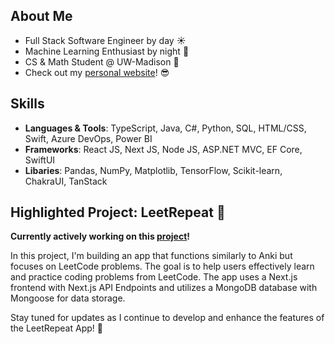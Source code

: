 ## **About Me**
- Full Stack Software Engineer by day ☀️
- Machine Learning Enthusiast by night 🌙
- CS & Math Student @ UW-Madison 🦡
- Check out my [personal website](https://www.ddxu.studio/)! 😎

## Skills
- **Languages & Tools**: TypeScript, Java, C#, Python, SQL, HTML/CSS, Swift, Azure DevOps, Power BI
- **Frameworks**: React JS, Next JS, Node JS, ASP.NET MVC, EF Core, SwiftUI
- **Libaries**: Pandas, NumPy, Matplotlib, TensorFlow, Scikit-learn, ChakraUI, TanStack
  
## **Highlighted Project: LeetRepeat 🔁**
**Currently actively working on this [project](https://github.com/dannydxu1/LeetRepeat)!**

In this project, I'm building an app that functions similarly to Anki but focuses on LeetCode problems. The goal is to help users effectively learn and practice coding problems from LeetCode. The app uses a Next.js frontend with Next.js API Endpoints and utilizes a MongoDB database with Mongoose for data storage.

Stay tuned for updates as I continue to develop and enhance the features of the LeetRepeat App! 🚀

